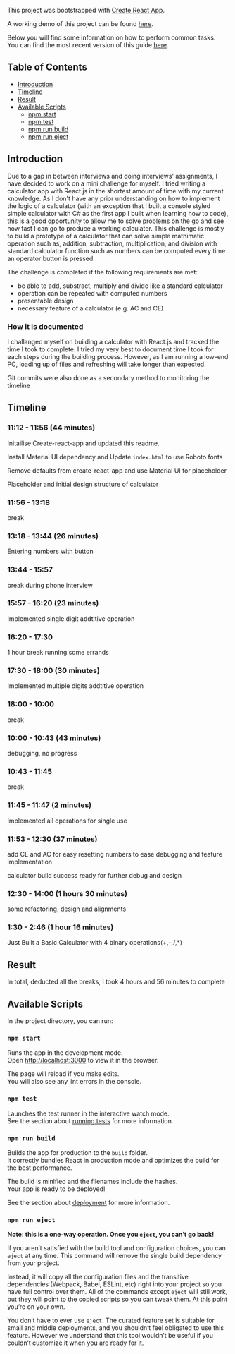 This project was bootstrapped with [Create React App](https://github.com/facebook/create-react-app).

A working demo of this project can be found [here](http://speed-coding-challenge-calculator.s3-website-ap-southeast-1.amazonaws.com/).

Below you will find some information on how to perform common tasks.<br>
You can find the most recent version of this guide [here](https://github.com/facebook/create-react-app/blob/master/packages/react-scripts/template/README.md).

## Table of Contents

-   [Introduction](#introduction)
-   [Timeline](#timeline)
-   [Result](#result)
-   [Available Scripts](#available-scripts)
    -   [npm start](#npm-start)
    -   [npm test](#npm-test)
    -   [npm run build](#npm-run-build)
    -   [npm run eject](#npm-run-eject)

## Introduction

Due to a gap in between interviews and doing interviews' assignments, I have decided to work on a mini challenge for myself. I tried writing a calculator app with React.js in the shortest amount of time with my current knowledge. As I don't have any prior understanding on how to implement the logic of a calculator (with an exception that I built a console styled simple calculator with C# as the first app I built when learning how to code), this is a good opportunity to allow me to solve problems on the go and see how fast I can go to produce a working calculator. This challenge is mostly to build a prototype of a calculator that can solve simple mathimatic operation such as, addition, subtraction, multiplication, and division with standard calculator function such as numbers can be computed every time an operator button is pressed.

The challenge is completed if the following requirements are met:

-   be able to add, substract, multiply and divide like a standard calculator
-   operation can be repeated with computed numbers
-   presentable design
-   necessary feature of a calculator (e.g. AC and CE)

### How it is documented

I challanged myself on building a calculator with React.js and tracked the time I took to complete. I tried my very best to document time I took for each steps during the building process. However, as I am running a low-end PC, loading up of files and refreshing will take longer than expected.

Git commits were also done as a secondary method to monitoring the timeline

## Timeline

### 11:12 - 11:56 (44 minutes)

Initailise Create-react-app and updated this readme.

Install Meterial UI dependency and Update `index.html` to use Roboto fonts

Remove defaults from create-react-app and use Material UI for placeholder

Placeholder and initial design structure of calculator

### 11:56 - 13:18

break

### 13:18 - 13:44 (26 minutes)

Entering numbers with button

### 13:44 - 15:57

break during phone interview

### 15:57 - 16:20 (23 minutes)

Implemented single digit addtitive operation

### 16:20 - 17:30

1 hour break running some errands

### 17:30 - 18:00 (30 minutes)

Implemented multiple digits addtitive operation

### 18:00 - 10:00

break

### 10:00 - 10:43 (43 minutes)

debugging, no progress

### 10:43 - 11:45

break

### 11:45 - 11:47 (2 minutes)

Implemented all operations for single use

### 11:53 - 12:30 (37 minutes)

add CE and AC for easy resetting numbers to ease debugging and feature implementation

calculator build success ready for further debug and design

### 12:30 - 14:00 (1 hours 30 minutes)

some refactoring, design and alignments

### 1:30 - 2:46 (1 hour 16 minutes)

Just Built a Basic Calculator with 4 binary operations(+,-,/,\*)

## Result

In total, deducted all the breaks, I took 4 hours and 56 minutes to complete

## Available Scripts

In the project directory, you can run:

### `npm start`

Runs the app in the development mode.<br>
Open [http://localhost:3000](http://localhost:3000) to view it in the browser.

The page will reload if you make edits.<br>
You will also see any lint errors in the console.

### `npm test`

Launches the test runner in the interactive watch mode.<br>
See the section about [running tests](#running-tests) for more information.

### `npm run build`

Builds the app for production to the `build` folder.<br>
It correctly bundles React in production mode and optimizes the build for the best performance.

The build is minified and the filenames include the hashes.<br>
Your app is ready to be deployed!

See the section about [deployment](#deployment) for more information.

### `npm run eject`

**Note: this is a one-way operation. Once you `eject`, you can’t go back!**

If you aren’t satisfied with the build tool and configuration choices, you can `eject` at any time. This command will remove the single build dependency from your project.

Instead, it will copy all the configuration files and the transitive dependencies (Webpack, Babel, ESLint, etc) right into your project so you have full control over them. All of the commands except `eject` will still work, but they will point to the copied scripts so you can tweak them. At this point you’re on your own.

You don’t have to ever use `eject`. The curated feature set is suitable for small and middle deployments, and you shouldn’t feel obligated to use this feature. However we understand that this tool wouldn’t be useful if you couldn’t customize it when you are ready for it.
